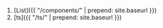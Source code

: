 ---
---

1. [List]({{ "/components/" | prepend: site.baseurl }})
1. [ts]({{ "/ts/" | prepend: site.baseurl }})
